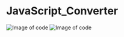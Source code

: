 # JavaScript_Converter
![Image of code](http://arashtabrizi.com/images/code2.PNG)
![Image of code](http://arashtabrizi.com/images/code3.PNG)
